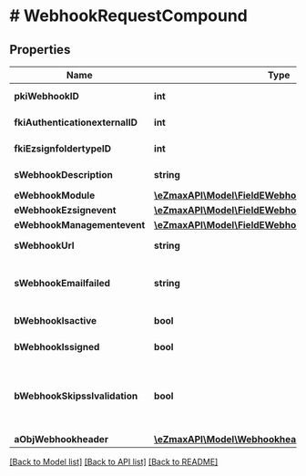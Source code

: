 # # WebhookRequestCompound

## Properties

Name | Type | Description | Notes
------------ | ------------- | ------------- | -------------
**pkiWebhookID** | **int** | The unique ID of the Webhook | [optional]
**fkiAuthenticationexternalID** | **int** | The unique ID of the Authenticationexternal | [optional]
**fkiEzsignfoldertypeID** | **int** | The unique ID of the Ezsignfoldertype. | [optional]
**sWebhookDescription** | **string** | The description of the Webhook |
**eWebhookModule** | [**\eZmaxAPI\Model\FieldEWebhookModule**](FieldEWebhookModule.md) |  |
**eWebhookEzsignevent** | [**\eZmaxAPI\Model\FieldEWebhookEzsignevent**](FieldEWebhookEzsignevent.md) |  | [optional]
**eWebhookManagementevent** | [**\eZmaxAPI\Model\FieldEWebhookManagementevent**](FieldEWebhookManagementevent.md) |  | [optional]
**sWebhookUrl** | **string** | The URL of the Webhook callback |
**sWebhookEmailfailed** | **string** | The email that will receive the Webhook in case all attempts fail |
**bWebhookIsactive** | **bool** | Whether the Webhook is active or not |
**bWebhookIssigned** | **bool** | Whether the requests will be signed or not | [optional]
**bWebhookSkipsslvalidation** | **bool** | Wheter the server&#39;s SSL certificate should be validated or not. Not recommended to skip for production use |
**aObjWebhookheader** | [**\eZmaxAPI\Model\WebhookheaderRequestCompound[]**](WebhookheaderRequestCompound.md) |  | [optional]

[[Back to Model list]](../../README.md#models) [[Back to API list]](../../README.md#endpoints) [[Back to README]](../../README.md)
